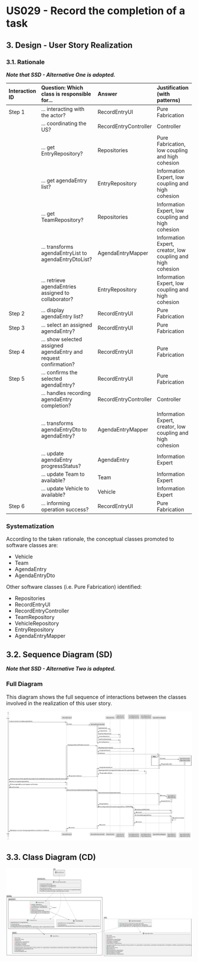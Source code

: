 # US029 - Record the completion of a task

## 3. Design - User Story Realization 

### 3.1. Rationale

_**Note that SSD - Alternative One is adopted.**_


| Interaction ID | Question: Which class is responsible for...                      | Answer                | Justification (with patterns)                               |
|:---------------|:-----------------------------------------------------------------|:----------------------|:------------------------------------------------------------|
| Step 1         | ... interacting with the actor?                                  | RecordEntryUI         | Pure Fabrication                                            |
|                | ... coordinating the US?                                         | RecordEntryController | Controller                                                  |
|                | ... get EntryRepository?                                         | Repositories          | Pure Fabrication, low coupling and high cohesion            |
|                | ... get agendaEntry list?                                        | EntryRepository       | Information Expert, low coupling and high cohesion          |
|                | ... get TeamRepository?                                          | Repositories          | Information Expert, low coupling and high cohesion          |
|                | ... transforms agendaEntryList to agendaEntryDtoList?            | AgendaEntryMapper     | Information Expert, creator, low coupling and high cohesion |
|                | ... retrieve agendaEntries assigned to collaborator?             | EntryRepository       | Information Expert, low coupling and high cohesion          |
| Step 2         | ... display agendaEntry list?                                    | RecordEntryUI         | Pure Fabrication                                            |
| Step 3         | ... select an assigned agendaEntry?                              | RecordEntryUI         | Pure Fabrication                                            |
| Step 4         | ... show selected assigned agendaEntry and request confirmation? | RecordEntryUI         | Pure Fabrication                                            |
| Step 5         | ... confirms the selected agendaEntry?                           | RecordEntryUI         | Pure Fabrication                                            |
|                | ... handles recording agendaEntry completion?                    | RecordEntryController | Controller                                                  |
|                | ... transforms agendaEntryDto to agendaEntry?                    | AgendaEntryMapper     | Information Expert, creator, low coupling and high cohesion |
|                | ... update agendaEntry progressStatus?                           | AgendaEntry           | Information Expert                                          |
|                | ... update Team to available?                                    | Team                  | Information Expert                                          |
|                | ... update Vehicle to available?                                 | Vehicle               | Information Expert                                          |
| Step 6         | ... informing operation success?                                 | RecordEntryUI         | Pure Fabrication                                            | 



### Systematization ##

According to the taken rationale, the conceptual classes promoted to software classes are: 

* Vehicle
* Team
* AgendaEntry
* AgendaEntryDto

Other software classes (i.e. Pure Fabrication) identified: 

* Repositories
* RecordEntryUI
* RecordEntryController
* TeamRepository
* VehicleRepository
* EntryRepository
* AgendaEntryMapper


## 3.2. Sequence Diagram (SD)

_**Note that SSD - Alternative Two is adopted.**_

### Full Diagram

This diagram shows the full sequence of interactions between the classes involved in the realization of this user story.

![Sequence Diagram - Full](svg/us029-sequence-diagram-full.svg)

## 3.3. Class Diagram (CD)

![Class Diagram](svg/us029-class-diagram.svg)